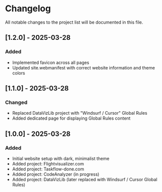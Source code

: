 # Changelog

All notable changes to the project list will be documented in this file.

## [1.2.0] - 2025-03-28

### Added
- Implemented favicon across all pages
- Updated site.webmanifest with correct website information and theme colors

## [1.1.0] - 2025-03-28

### Changed
- Replaced DataVizLib project with "Windsurf / Cursor" Global Rules
- Added dedicated page for displaying Global Rules content

## [1.0.0] - 2025-03-28

### Added
- Initial website setup with dark, minimalist theme
- Added project: Flightvisualizer.com
- Added project: Taskflow-done.com
- Added project: CodeAnalyzer (in progress)
- Added project: DataVizLib (later replaced with Windsurf / Cursor Global Rules)
